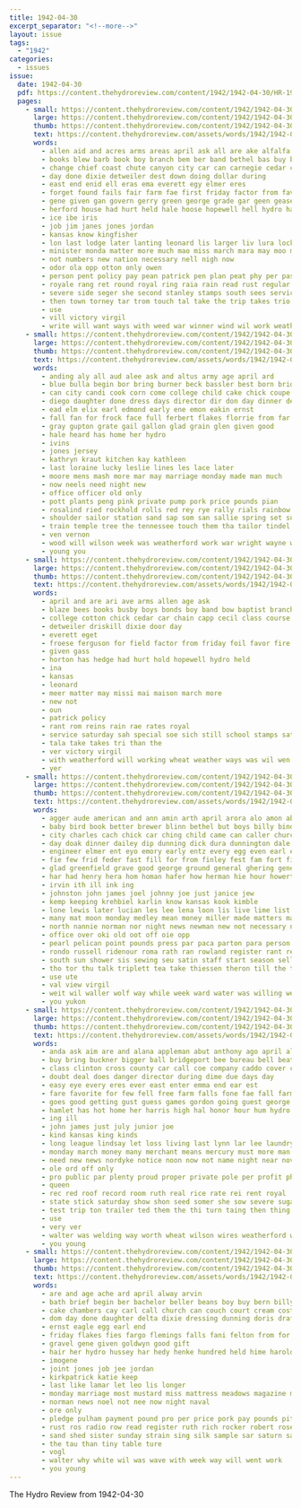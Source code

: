 ```yaml
---
title: 1942-04-30
excerpt_separator: "<!--more-->"
layout: issue
tags:
  - "1942"
categories:
  - issues
issue:
  date: 1942-04-30
  pdf: https://content.thehydroreview.com/content/1942/1942-04-30/HR-1942-04-30.pdf
  pages:
    - small: https://content.thehydroreview.com/content/1942/1942-04-30/small/HR-1942-04-30-01.jpg
      large: https://content.thehydroreview.com/content/1942/1942-04-30/large/HR-1942-04-30-01.jpg
      thumb: https://content.thehydroreview.com/content/1942/1942-04-30/thumbnails/HR-1942-04-30-01.jpg
      text: https://content.thehydroreview.com/assets/words/1942/1942-04-30/HR-1942-04-30-01.txt
      words:
        - allen aid and acres arms areas april ask all are ake alfalfa abut arn
        - books blew barb book boy branch bem ber band bethel bas buy baptist bonds both busby boys blaine but broad bick blaze brow bere browne bale
        - change chief coast chute canyon city car can carnegie cedar corp cotton cor county clear coop chi caci class comanche calton cowden church colonel college cecil
        - day done dixie detweiler dest down doing dollar during
        - east end enid ell eras ema everett egy elmer eres
        - forget found fails fair farm fae first friday factor from favor for fire
        - gene given gan govern gerry green george grade gar geen gease gaye gen gada
        - herford house had hurt held hale hoose hopewell hell hydro has horton hudson hold holder high home hegre hie
        - ice ibe iris
        - job jim janes jones jordan
        - kansas know kingfisher
        - lon last lodge later lanting leonard lis larger liv lura lock ligh lau
        - minister monda matter more much mao miss march mara may moo murphy
        - not numbers new nation necessary nell nigh now
        - odor ola opp otton only owen
        - person pent policy pay pean patrick pen plan peat phy per pastor present people price paper
        - royale rang ret round royal ring raia rain read rust regular rab rat reba riche register
        - severe side seger she second stanley stamps south sees service sang school speech saturday such stove
        - then town torney tar trom touch tal take the trip takes trio than
        - use
        - vill victory virgil
        - write will want ways with weed war winner wind wil work weather working wheat wales was wiley wye
    - small: https://content.thehydroreview.com/content/1942/1942-04-30/small/HR-1942-04-30-02.jpg
      large: https://content.thehydroreview.com/content/1942/1942-04-30/large/HR-1942-04-30-02.jpg
      thumb: https://content.thehydroreview.com/content/1942/1942-04-30/thumbnails/HR-1942-04-30-02.jpg
      text: https://content.thehydroreview.com/assets/words/1942/1942-04-30/HR-1942-04-30-02.txt
      words:
        - anding aly all aud alee ask and altus army age april ard
        - blue bulla begin bor bring burner beck bassler best born bride bis buy back barner bread bettie both beans
        - can city candi cook corn come college child cake chick coupe car carry
        - diego daughter done dress days director dir don day dinner dew ding
        - ead elm elix earl edmond early ene emon eakin ernst
        - fall fan for frock face full ferbert flakes florrie from far first friday
        - gray gupton grate gail gallon glad grain glen given good
        - hale heard has home her hydro
        - ivins
        - jones jersey
        - kathryn kraut kitchen kay kathleen
        - last loraine lucky leslie lines les lace later
        - moore mens mash more mar may marriage monday made man much
        - now neels need night new
        - office officer old only
        - pott plants peng pink private pump pork price pounds pian
        - rosalind ried rockhold rolls red rey rye rally rials rainbow rus rom read regular
        - shoulder sailor station sand sap som san sallie spring set sunday she state suits sale shang sage store soon stones saturday second south suit sweet schoo son sell student staples show shall short
        - train temple tree the tennessee touch them tha tailor tindel taylor theron thal
        - ven vernon
        - wood will wilson week was weatherford work war wright wayne white wash walker want with
        - young you
    - small: https://content.thehydroreview.com/content/1942/1942-04-30/small/HR-1942-04-30-03.jpg
      large: https://content.thehydroreview.com/content/1942/1942-04-30/large/HR-1942-04-30-03.jpg
      thumb: https://content.thehydroreview.com/content/1942/1942-04-30/thumbnails/HR-1942-04-30-03.jpg
      text: https://content.thehydroreview.com/assets/words/1942/1942-04-30/HR-1942-04-30-03.txt
      words:
        - april and are ari ave arms allen age ask
        - blaze bees books busby boys bonds boy band bow baptist branch bere
        - college cotton chick cedar car chain capp cecil class course church cone christian clear canyon city
        - detweiler driskill dixie door day
        - everett eget
        - froese ferguson for field factor from friday foil favor fire
        - given gass
        - horton has hedge had hurt hold hopewell hydro held
        - ina
        - kansas
        - leonard
        - meer matter may missi mai maison march more
        - new not
        - oun
        - patrick policy
        - rant rom reins rain rae rates royal
        - service saturday sah special soe sich still school stamps sat
        - tala take takes tri than the
        - ver victory virgil
        - with weatherford will working wheat weather ways was wil wen
        - yer
    - small: https://content.thehydroreview.com/content/1942/1942-04-30/small/HR-1942-04-30-04.jpg
      large: https://content.thehydroreview.com/content/1942/1942-04-30/large/HR-1942-04-30-04.jpg
      thumb: https://content.thehydroreview.com/content/1942/1942-04-30/thumbnails/HR-1942-04-30-04.jpg
      text: https://content.thehydroreview.com/assets/words/1942/1942-04-30/HR-1942-04-30-04.txt
      words:
        - agger aude american and ann amin arth april arora alo amon able agnes allie all appleman anne ask arm are albert
        - baby bird book better brewer blinn bethel but boys billy binder bart blue business barby been boe bring bae betty bet beg bickel best books back buy ben bear brother
        - city charles cach chick car ching child came can caller church creek civil cope clair county come crosswhite carl caddo cat cox custer con cattle coffey
        - day doak dinner dailey dip dunning dick dura dunnington dale during dicke daughter ditmore doi dan driver done dupont dickerson
        - engineer elmer ent eyo emory early entz every egg even earl ean epperly everett ernest end
        - fie few frid feder fast fill for from finley fest fam fort first fry flock fonts fey fred friends farrell
        - glad greenfield grave good george ground general ghering gene guide gee given gallon gatlin grandson greeson grain gregg green geary grant gilmor getting
        - har had henry hera hom homan hafer how herman hie hour howerton hudson hove herndon happy home harold him held height hydro house her has hinton harbor howard hay herbert hyer
        - irvin ith ill ink ing
        - johnston john james joel johnny joe just janice jew
        - kemp keeping krehbiel karlin know kansas kook kimble
        - lone lewis later lucian les lee lena loon lis live lime list laughter leader leghorn loyal lelia lucius last large luther
        - many mat moon monday medley mean money miller made matters mast much mins minnie med members mana miss mey melvin more meer most mary may man march mange maud must mille minor merit mian martha monda matter morning marion mash meme men
        - north nannie norman nor night news newman new not necessary noon name november ner note nine now needs
        - office over oki old oot off oie opp
        - pearl pelican point pounds press par paca parton para person people palit pam points pitzer pay pople price post pink plan pebley per plenty pete pound posse
        - rondo russell ridenour roma rath ran rowland register rant red rockhold ree rains ried reynolds ruhl road reel rose room ruth rog ruby rock ray rey roark
        - south sun shower sis sewing seu satin staff start season sell shore sake study states sho side service saturday strong state sugar schools sites sick saving sitar surprise student spain stance son sas stove sylvester style shi stein scott summer sharry sen school stamps sie solo second simpson see sunday seo stange sion stover
        - tho tor thu talk triplett tea take thiessen theron till the tes torn test thi tomlinson tindel tim taylor than tobe taran too tite thing
        - use ute
        - val view virgil
        - weit wil waller wolf way while week ward water was willing wee wayne weathers went weeks wit wells want worth weight will war with west
        - you yukon
    - small: https://content.thehydroreview.com/content/1942/1942-04-30/small/HR-1942-04-30-05.jpg
      large: https://content.thehydroreview.com/content/1942/1942-04-30/large/HR-1942-04-30-05.jpg
      thumb: https://content.thehydroreview.com/content/1942/1942-04-30/thumbnails/HR-1942-04-30-05.jpg
      text: https://content.thehydroreview.com/assets/words/1942/1942-04-30/HR-1942-04-30-05.txt
      words:
        - anda ask aim are and alana appleman abut anthony ago april all
        - buy bring buckner bigger ball bridgeport bee bureau bell beat born beats bonds bird blew boys binger but bout blue basket business bobbi been better brain
        - class clinton cross county car call coe company caddo cover corn cost channel city court coffee cant can curly clone che chas came
        - doubt deal does danger director during dime due days day
        - easy eye every eres ever east enter emma end ear est
        - fare favorite for few fell free farm falls fone fae fall farmer flower feather from
        - goes good getting gust guess games gordon going guest george geary
        - hamlet has hot home her harris high hal honor hour hum hydro hail had hatfield house how
        - ing ill
        - john james just july junior joe
        - kind kansas king kinds
        - long league lindsay let loss living last lynn lar lee laundry little like lassiter likes look light line
        - monday march money many merchant means mercury must more man men mera mere mony mcfadyen most much made
        - need new news nordyke notice noon now not name night near november ning names nickel
        - ole ord off only
        - pro public par plenty proud proper private pole per profit pho prise power past pay price
        - queen
        - rec red roof record room ruth real rice rate rei rent royal
        - state stick saturday show shon seed somer she sow severe sugar side sister schmidt still sas shuman stands set snow sleet sunday soon school schools scott see stamps sale start sit six son service student subject shoe
        - test trip ton trailer ted them the thi turn taing then thing ten telly tough teal try tes
        - use
        - very ver
        - walter was welding way worth wheat wilson wires weatherford well working why worker week williams weathers wind work winning while water went weather wit word with wonder will
        - you young
    - small: https://content.thehydroreview.com/content/1942/1942-04-30/small/HR-1942-04-30-06.jpg
      large: https://content.thehydroreview.com/content/1942/1942-04-30/large/HR-1942-04-30-06.jpg
      thumb: https://content.thehydroreview.com/content/1942/1942-04-30/thumbnails/HR-1942-04-30-06.jpg
      text: https://content.thehydroreview.com/assets/words/1942/1942-04-30/HR-1942-04-30-06.txt
      words:
        - are and age ache ard april alway arvin
        - bath brief begin ber bachelor beller beans boy buy bern billy boucher
        - cake chambers cay carl call church can couch court cream cost corn comfort coffee case cee ches
        - dom day done daughter delta dixie dressing dunning doris draft dias
        - ernst eagle egg earl end
        - friday flakes fies fargo flemings falls fani felton from for
        - gravel gene given goldwyn good gift
        - hair her hydro hussey har hedy henke hundred held hime harold
        - imogene
        - joint jones job jee jordan
        - kirkpatrick katie keep
        - last like lamar let leo lis longer
        - monday marriage most mustard miss mattress meadows magazine much mayer market mather mond money mor may men more man members mer
        - norman news noel not nee now night naval
        - ore only
        - pledge pulham payment pound pro per price pork pay pounds pitzer
        - rust ros radio row read register ruth rich rocker robert rose rainbow reeser rock
        - sand shed sister sunday strain sing silk sample sar saturn sale shower son sons sweet santa saturday suite special shows surprise she simpson
        - the tau than tiny table ture
        - vogl
        - walter why white wil was wave with week way will went work
        - you young
---
```


The Hydro Review from 1942-04-30

<!--more-->

